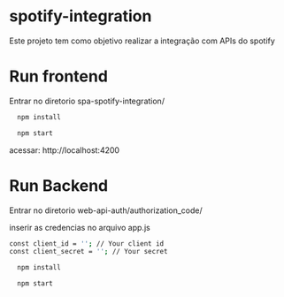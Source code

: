 # spotify-integration
Este projeto tem como objetivo realizar a integração com APIs do spotify


# Run frontend
Entrar no diretorio spa-spotify-integration/
```sh
  npm install
```
```sh
  npm start
```

acessar: http://localhost:4200

# Run Backend

Entrar no diretorio web-api-auth/authorization_code/

inserir as credencias no arquivo app.js 
```sh
const client_id = ''; // Your client id
const client_secret = ''; // Your secret
```
```sh
  npm install
```
```sh
  npm start
```
